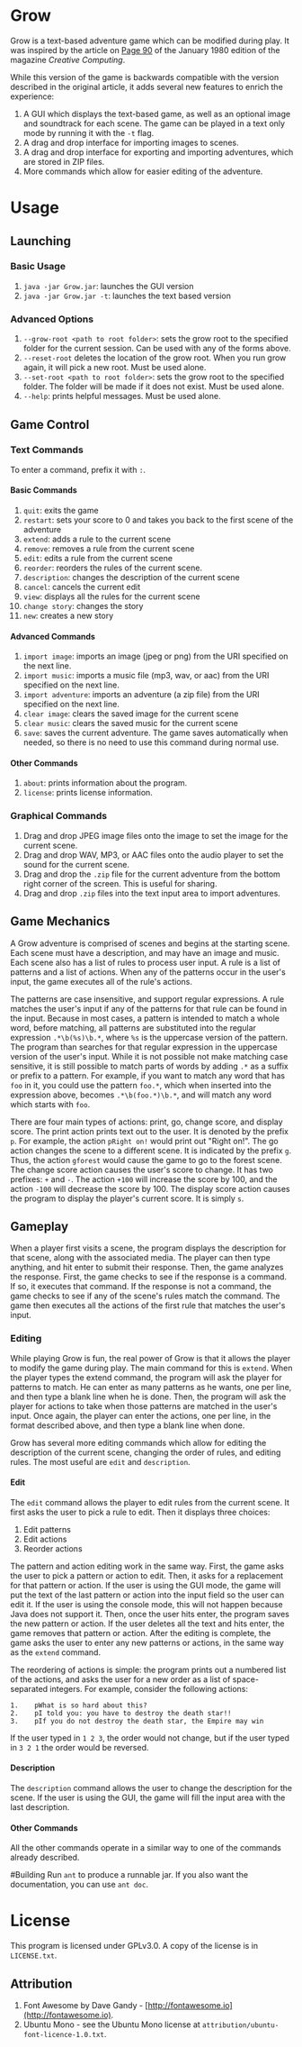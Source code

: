 # Grow
Grow is a text-based adventure game which can be modified during play. It was inspired by the article on [Page 90](https://archive.org/stream/creativecomputing-1980-01/Creative_Computing_v06_n01_1980_Jan?ui=embed#page/n93/mode/1up) of the January 1980 edition of the magazine *Creative Computing*.

While this version of the game is backwards compatible with the version described in the original article, it adds several new features to enrich the experience:

1. A GUI which displays the text-based game, as well as an optional image and soundtrack for each scene. The game can be played in a text only mode by running it with the `-t` flag.
2. A drag and drop interface for importing images to scenes.
3. A drag and drop interface for exporting and importing adventures, which are stored in ZIP files.
2. More commands which allow for easier editing of the adventure.

# Usage
## Launching
### Basic Usage

1. `java -jar Grow.jar`: launches the GUI version
1. `java -jar Grow.jar -t`: launches the text based version

### Advanced Options

1. `--grow-root <path to root folder>`: sets the grow root to the specified folder for the current session. Can be used with any of the forms above.
2. `--reset-root` deletes the location of the grow root. When you run grow again, it will pick a new root. Must be used alone.
3. `--set-root <path to root folder>`: sets the grow root to the specified folder. The folder will be made if it does not exist. Must be used alone.
4. `--help`: prints helpful messages. Must be used alone.

## Game Control
### Text Commands
To enter a command, prefix it with `:`.

#### Basic Commands
1. `quit`: exits the game
2. `restart`: sets your score to 0 and takes you back to the first scene of the adventure
3. `extend`: adds a rule to the current scene
4. `remove`: removes a rule from the current scene
5. `edit`: edits a rule from the current scene
5. `reorder`: reorders the rules of the current scene.
6. `description`: changes the description of the current scene
7. `cancel`: cancels the current edit
8. `view`: displays all the rules for the current scene
9. `change story`: changes the story
10. `new`: creates a new story

#### Advanced Commands
1. `import image`: imports an image (jpeg or png) from the URI specified on the next line.
2. `import music`: imports a music file (mp3, wav, or aac) from the URI specified on the next line.
3. `import adventure`: imports an adventure (a zip file) from the URI specified on the next line.
4. `clear image`: clears the saved image for the current scene
5. `clear music`: clears the saved music for the current scene
6. `save`: saves the current adventure. The game saves automatically when needed, so there is no need to use this command during normal use.

#### Other Commands
1. `about`: prints information about the program.
2. `license`: prints license information.

### Graphical Commands
1. Drag and drop JPEG image files onto the image to set the image for the current scene.
2. Drag and drop WAV, MP3, or AAC files onto the audio player to set the sound for the current scene.
2. Drag and drop the `.zip` file for the current adventure from the bottom right corner of the screen. This is useful for sharing.
3. Drag and drop `.zip` files into the text input area to import adventures.

## Game Mechanics
A Grow adventure is comprised of scenes and begins at the starting scene. Each scene must have a description, and may have an image and music. Each scene also has a list of rules to process user input. A rule is a list of patterns and a list of actions. When any of the patterns occur in the user's input, the game executes all of the rule's actions.

The patterns are case insensitive, and support regular expressions. A rule matches the user's input if any of the patterns for that rule can be found in the input. Because in most cases, a pattern is intended to match a whole word, before matching, all patterns are substituted into the regular expression `.*\b(%s)\b.*`, where `%s` is the uppercase version of the pattern. The program than searches for that regular expression in the uppercase version of the user's input. While it is not possible not make matching case sensitive, it is still possible to match parts of words by adding `.*` as a suffix or prefix to a pattern. For example, if you want to match any word that has `foo` in it, you could use the pattern `foo.*`, which when inserted into the expression above, becomes `.*\b(foo.*)\b.*`, and will match any word which starts with `foo`.

There are four main types of actions: print, go, change score, and display score. The print action prints text out to the user. It is denoted by the prefix `p`. For example, the action `pRight on!` would print out "Right on!". The go action changes the scene to a different scene. It is indicated by the prefix `g`. Thus, the action `gforest` would cause the game to go to the forest scene. The change score action causes the user's score to change. It has two prefixes: `+` and `-`. The action `+100` will increase the score by 100, and the action `-100` will decrease the score by 100. The display score action causes the program to display the player's current score. It is simply `s`.

## Gameplay
When a player first visits a scene, the program displays the description for that scene, along with the associated media. The player can then type anything, and hit enter to submit their response. Then, the game analyzes the response. First, the game checks to see if the response is a command. If so, it executes that command. If the response is not a command, the game checks to see if any of the scene's rules match the command. The game then executes all the actions of the first rule that matches the user's input.

### Editing
While playing Grow is fun, the real power of Grow is that it allows the player to modify the game during play. The main command for this is `extend`. When the player types the extend command, the program will ask the player for patterns to match. He can enter as many patterns as he wants, one per line, and then type a blank line when he is done. Then, the program will ask the player for actions to take when those patterns are matched in the user's input. Once again, the player can enter the actions, one per line, in the format described above, and then type a blank line when done.

Grow has several more editing commands which allow for editing the description of the current scene, changing the order of rules, and editing rules. The most useful are `edit` and `description`.

#### Edit
The `edit` command allows the player to edit rules from the current scene. It first asks the user to pick a rule to edit. Then it displays three choices: 

1. Edit patterns
2. Edit actions
3. Reorder actions

The pattern and action editing work in the same way. First, the game asks the user to pick a pattern or action to edit. Then, it asks for a replacement for that pattern or action. If the user is using the GUI mode, the game will put the text of the last pattern or action into the input field so the user can edit it. If the user is using the console mode, this will not happen because Java does not support it. Then, once the user hits enter, the program saves the new pattern or action. If the user deletes all the text and hits enter, the game removes that pattern or action. After the editing is complete, the game asks the user to enter any new patterns or actions, in the same way as the `extend` command.

The reordering of actions is simple: the program prints out a numbered list of the actions, and asks the user for a new order as a list of space-separated integers. For example, consider the following actions:

```
1.    pWhat is so hard about this?
2.    pI told you: you have to destroy the death star!!
3.    pIf you do not destroy the death star, the Empire may win
```
If the user typed in `1 2 3`, the order would not change, but if the user typed in `3 2 1` the order would be reversed.

#### Description
The `description` command allows the user to change the description for the scene. If the user is using the GUI, the game will fill the input area with the last description.

#### Other Commands
All the other commands operate in a similar way to one of the commands already described.

#Building
Run `ant` to produce a runnable jar. If you also want the documentation, you can use `ant doc`.

# License
This program is licensed under GPLv3.0. A copy of the license is in `LICENSE.txt`.

## Attribution
1.  Font Awesome by Dave Gandy - [http://fontawesome.io](http://fontawesome.io).
2.  Ubuntu Mono - see the Ubuntu Mono license at `attribution/ubuntu-font-licence-1.0.txt`.
